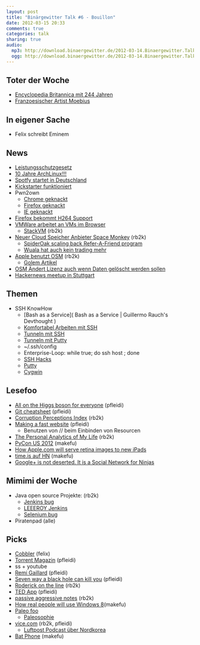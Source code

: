 ```yaml
---
layout: post
title: "Binärgewitter Talk #6 - Bouillon"
date: 2012-03-15 20:33
comments: true
categories: talk
sharing: true
audio:
  mp3: http://download.binaergewitter.de/2012-03-14.Binaergewitter.Talk.6.mp3
  ogg: http://download.binaergewitter.de/2012-03-14.Binaergewitter.Talk.6.ogg
---
```


## Toter der Woche

- [Encyclopedia Britannica mit 244 Jahren](http://money.cnn.com/2012/03/13/technology/encyclopedia-britannica-books/index.htm )
- [Franzoesischer Artist Moebius](http://io9.com/5892148/legendary-french-artist-moebius-the-man-who-made-the-abyss-alien-and-tron-even-weirder-is-dead-at-73 )

## In eigener Sache

- Felix schreibt Eminem

## News

- [Leistungsschutzgesetz](http://www.techweekeurope.co.uk/news/german-law-to-make-google-pay-for-news-snippets-66592 )
- [10 Jahre ArchLinux!!!](http://www.pro-linux.de/news/1/18142/zehn-jahre-arch-linux.html )
- [Spotfy startet in Deutschland]( http://www.golem.de/news/gema-spotify-in-deutschland-ohne-gema-vertrag-gestartet-1203-90468.html )
- [Kickstarter funktioniert](http://www.heise.de/newsticker/meldung/Fans-spenden-Tim-Schafer-mehr-als-3-Millionen-Dollar-fuer-Spieleentwicklung-1470983.html )
- Pwn2own
  * [Chrome geknackt]( http://www.heise.de/security/meldung/Google-Chrome-auf-Ansage-geknackt-1434161.html )
  * [Firefox geknackt]( http://www.heise.de/security/meldung/Pwn2Own-Auch-Firefox-geknackt-1468846.html )
  * [IE geknackt]( http://www.heise.de/security/meldung/Pwn2Own-Teilnehmer-knacken-auch-Internet-Explorer-1467708.html )
- [Firefox bekommt H264 Support]( https://groups.google.com/forum/?fromgroups#!topic/mozilla.dev.platform/-xTei5rYThU )
- [VMWare arbeitet an VMs im Browser]( http://blog.chipx86.com/2012/03/13/wsx-virtual-machines-in-your-browser/ )
  * [StackVM](http://stackvm.com/)  (rb2k)
- [Neuer Cloud Speicher Anbieter Space Monkey]( http://www.golem.de/news/space-monkey-eine-mischung-aus-dropbox-und-bittorrent-1203-90385.html ) (rb2k)
  * [SpiderOak scaling back Refer-A-Friend program](https://spideroak.com/blog/20120309151526-spideroak-scaling-back-refer-a-friend-program )
  * [Wuala hat auch kein trading mehr](https://forum.wuala.com/viewtopic.php?f=39&t=2231#p9341 )
- [Apple benutzt OSM](http://blog.osmfoundation.org/2012/03/08/welcome-apple/ ) (rb2k)
  * [Golem Artikel]( http://www.golem.de/news/iphoto-apple-nutzt-openstreetmap-statt-google-maps-1203-90369.html )
- [OSM Ändert Lizenz auch wenn Daten gelöscht werden sollen]( http://www.golem.de/news/openatreetmap-lizenzwechsel-kommt-auch-wenn-daten-geloescht-werden-muessen-1203-90479.html )
- [Hackernews meetup in Stuttgart](http://momo.brauchtman.net/hackernews-meetup-in-stuttgart/ )

## Themen

- SSH KnowHow
  * [Bash as a Service]( Bash as a Service | Guillermo Rauch's Devthought )
  * [Komfortabel Arbeiten mit SSH]( http://blog.roothausen.de/2006/12/17/komfortabel-arbeiten-mit-ssh/ )
  * [Tunneln mit SSH]( http://blog.roothausen.de/2006/03/29/ssh-tunnel/ )
  * [Tunneln mit Putty]( http://blog.marc-seeger.de/2007/11/08/tunneling-everything-via-ssh-aka-fighting-the-nazi-firewall-of-death/ )
  * ~/.ssh/config
  * Enterprise-Loop: while true; do ssh host ; done 
  * [SSH Hacks]( http://matt.might.net/articles/ssh-hacks/ )
  * [Putty]( http://www.chiark.greenend.org.uk/~sgtatham/putty/ )
  * [Cygwin]( http://cygwin.org/ )


## Lesefoo

- [All on the Higgs boson for everyone]( http://www.quantumdiaries.org/2012/03/02/all-on-the-higgs-for-nearly-everyone/ ) (pfleidi)
- [Git cheatsheet]( http://ndpsoftware.com/git-cheatsheet.html ) (pfleidi)
- [Corruption Perceptions Index]( http://en.wikipedia.org/wiki/Index_of_perception_of_corruption )  (rb2k)
- [Making a fast website]( http://www.scirra.com/blog/74/making-a-fast-website ) (pfleidi)
  * Benutzen von // beim Einbinden von Resourcen
- [The Personal Analytics of My Life](http://blog.stephenwolfram.com/2012/03/the-personal-analytics-of-my-life/ )  (rb2k)
- [PyCon US 2012](http://pyvideo.org/category/17/pycon-us-2012 ) (makefu)
- [How Apple.com will serve retina images to new iPads](http://cloudfour.com/how-apple-com-will-serve-retina-images-to-new-ipads/ )
- [time.is auf HN](http://news.ycombinator.net/item?id=3690435 ) (makefu)
- [Google+ is not deserted. It is a Social Network for Ninjas]( http://weknowmemes.com/wp-content/uploads/2012/03/google-plus-is-a-social-network-for-ninjas.jpg )

## Mimimi der Woche

- Java open source Projekte: (rb2k)
  * [Jenkins bug](https://issues.jenkins-ci.org/browse/JENKINS-12994 )
  * [LEEEROY Jenkins](http://www.youtube.com/watch?v=Zll_jAKvarw )
  * [Selenium bug](http://code.google.com/p/selenium/issues/detail?id=3075 )
- Piratenpad (alle)


## Picks

- [Cobbler](https://github.com/cobbler/cobbler/ ) (felix)
- [Torrent Magazin]( http://torrent-magazin.de/ ) (pfleidi)
- ss + youtube
- [Remi Gaillard]( http://www.nimportequi.com/en/ ) (pfleidi)
- [Seven way a black hole can kill you]( http://www.youtube.com/watch?v=9TBkHbMT0ns ) (pfleidi)
- [Roderick on the line]( http://www.merlinmann.com/roderick/ ) (rb2k)
- [TED App]( http://itunes.apple.com/us/app/ted/id376183339?mt=8 ) (pfleidi)
- [passive aggressive notes]( http://www.passiveaggressivenotes.com/ ) (rb2k)
- [How real people will use Windows 8]( www.youtube.com/watch?v=v4boTbv9_nU )(makefu)
- [Paleo foo]( http://en.wikipedia.org/wiki/Paleolithic_diet )
  * [Paleosophie]( http://paleosophie.de/ )
- [vice.com]( http://www.vice.com/video ) (rb2k, pfleidi)
  * [Luftpost Podcast über Nordkorea]( http://luftpost-podcast.de/nordkorea1/ )
- [Bat Phone](http://www.youtube.com/watch?v=9B6DMShBV6k ) (makefu)
